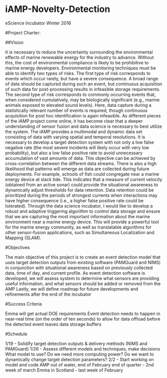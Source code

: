 # iAMP-Novelty-Detection
eScience Incubator Winter 2016

#Project Charter:

##Vision

It is necessary to reduce the uncertainty surrounding the environmental effects of marine renewable energy for the industry to advance. Without this, the cost of environmental compliance is likely to be prohibitive to marine energy developers. Environmental monitoring techniques must be able to identify two types of risks. The first type of risk corresponds to events which occur rarely, but have a severe consequence. A broad range of data should be captured during such an event, but continuous acquisition of such data for post-processing results in infeasible storage requirements. The second type of risk corresponds to commonly occurring events that, when considered cumulatively, may be biologically significant (e.g., marine animals exposed to elevated sound levels). Here, data capture during a statistically relevant number of events is required, though continuous acquisition for post hoc identification is again infeasible.
As different pieces of the iAMP project come online, it has become clear that a deeper understanding of sensor fusion and data science is necessary to best utilize the system. The iAMP provides a multimodal and dynamic data set consisting of data with varying spatial and temporal resolutions. It is necessary to develop a target detection system with not only a low false negative rate (the most severe incidents will likely occur with very low probability), but also a low false positive rate to avoid unnecessary accumulation of vast amounts of data. This objective can be achieved by cross-correlation between the different data streams. There is also a high likelihood that patterns will emerge as data are collected during future deployments. For example, schools of fish could congregate near a marine energy device at slack tide. This indicates that a measure of current velocity (obtained from an active sonar) could provide the situational awareness to dynamically adjust thresholds for data retention. Data retention could be prioritized during the periods of strongest currents when interactions may have higher consequence (i.e., a higher false positive rate could be tolerated). Through the data science incubator, I would like to develop a robust and adaptive triggering algorithm to control data storage and ensure that we are capturing the most important information about the marine environment near a marine energy device. This will provide a powerful tool for the marine energy community, as well as translatable algorithms for other sensor-fusion applications, such as Simultaneous Localization and Mapping (SLAM).  

#Objectives

The main objective of this project is to create an event detection model that uses target detection outputs from existing software (PAMGuard and NIMS) in conjunction with situational awareness based on previously collected data, time of day, and current profile.
As event detection software is developed, we will assess system to determine what sensors are providing useful information, and what sensors should be added or removed from the AMP
Lastly, we will define roadmap for future developments and refinements after the end of the incubator

#Success Criteria

Emma will get actual DOE requirements
Event detection needs to happen in near-real time (on the order of ten seconds) to allow for data offload before the detected event leaves data storage buffers

#Schedule

1/19 - Solidify target detection outputs & delivery methods (NIMS and PAMGuard)
1/26 - Assess different models and techniques, make decisions
What model to use?
Do we need more computing power?
Do we want to dynamically change target detection parameters?
2/2 - Start working on model and code 
AMP out of water, end of February
end of quarter - 2nd week of march
Emma in Scotland - last week of February

